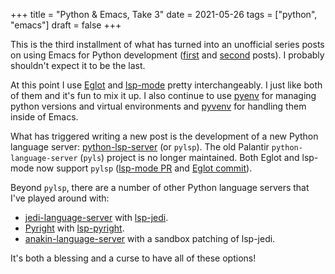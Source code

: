 +++
title = "Python & Emacs, Take 3"
date = 2021-05-26
tags = ["python", "emacs"]
draft = false
+++

This is the third installment of what has turned into an unofficial
series posts on using Emacs for Python development
([first](@/blog/eglot-python-ide.md) and
[second](@/blog/emacs-python-lsp.md) posts). I probably shouldn't
expect it to be the last.

At this point I use [Eglot](https://github.com/jaoatavora/eglot) and
[lsp-mode](https://github.com/emacs-lsp/lsp-mode) pretty
interchangeably. I just like both of them and it's fun to mix it up. I
also continue to use [pyenv](https://github.com/pyenv/pyenv) for
managing python versions and virtual environments and
[pyvenv](https://github.com/jorgenschaefer/pyvenv) for handling them
inside of Emacs.

What has triggered writing a new post is the development of a new
Python language server: [python-lsp-server](https://github.com/python-lsp/python-lsp-server) (or `pylsp`). The old
Palantir `python-language-server` (`pyls`) project is no longer
maintained. Both Eglot and lsp-mode now support `pylsp` ([lsp-mode PR](https://github.com/emacs-lsp/lsp-mode/pull/2846)
and [Eglot commit](https://github.com/joaotavora/eglot/commit/a5b7b7d933b97db9ce5f8b7dcc8c866f7c35b220)).

Beyond `pylsp`, there are a number of other Python language servers
that I've played around with:

-   [jedi-language-server](https://github.com/pappasam/jedi-language-server) with [lsp-jedi](https://github.com/fredcamps/lsp-jedi).
-   [Pyright](https://github.com/microsoft/pyright) with [lsp-pyright](https://github.com/emacs-lsp/lsp-pyright).
-   [anakin-language-server](https://github.com/muffinmad/anakin-language-server) with a sandbox patching of lsp-jedi.

It's both a blessing and a curse to have all of these options!
